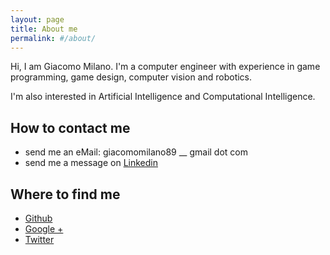 ```yaml
---
layout: page
title: About me
permalink: #/about/
---
```


Hi, I am Giacomo Milano. I'm a computer engineer with experience in game programming, game design, computer vision and robotics.

I'm also interested in Artificial Intelligence and Computational Intelligence.

<!-- ### My projects
-

### My CV
- -->

## How to contact me
- send me an eMail: giacomomilano89 __ gmail dot com
- send me a message on [Linkedin][linkedin]

## Where to find me
- [Github][github]
- [Google +][google+]
- [Twitter][twitter]

[linkedin]: https://it.linkedin.com/in/giacomomilano
[github]: https://github.com/jackMilano
[google+]: https://plus.google.com/+GiacomoMilano89
[twitter]: https://twitter.com/Giacomo_Milano
